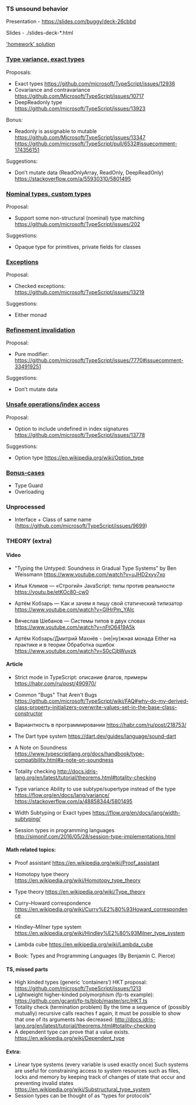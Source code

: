 ### TS unsound behavior

Presentation - https://slides.com/buggy/deck-26cbbd 

Slides - ./slides-deck-*.html

<a href="./homework/homework-solution.js">'homework' solution</a>

### <a href="./type-variance">Type variance, exact types</a>
Proposals:
- Exact types 
https://github.com/microsoft/TypeScript/issues/12936
- Covariance and contravariance 
https://github.com/Microsoft/TypeScript/issues/10717
- DeepReadonly<T> type
https://github.com/microsoft/TypeScript/issues/13923

Bonus: 
- Readonly is assignable to mutable
https://github.com/Microsoft/TypeScript/issues/13347
https://github.com/microsoft/TypeScript/pull/6532#issuecomment-174356151

Suggestions:
- Don’t mutate data (ReadOnlyArray, ReadOnly, DeepReadOnly)
	https://stackoverflow.com/a/55930310/5801495

### <a href="./nominal-types">Nominal types, custom types</a>
Proposal:
- Support some non-structural (nominal) type matching 
https://github.com/microsoft/TypeScript/issues/202

Suggestions:
- Opaque type for primitives, private fields for classes

### <a href="./exceptions">Exceptions</a>
Proposal:
- Checked exceptions:
		https://github.com/microsoft/TypeScript/issues/13219
		
Suggestions:
- Either monad
    
### <a href="./refinement-invalidation">Refinement invalidation</a>
Proposal:
- Pure modifier: 
https://github.com/microsoft/TypeScript/issues/7770#issuecomment-334919251

Suggestions:
- Don’t mutate data

###  <a href="./unsafe-operations">Unsafe operations/index access</a>
Proposal:
- Option to include undefined in index signatures
https://github.com/microsoft/TypeScript/issues/13778

Suggestions:
- Option type https://en.wikipedia.org/wiki/Option_type


### <a href="./bonus-cases">Bonus-cases</a>
- Type Guard
- Overloading

### Unprocessed
- Interface + Class of same name (https://github.com/microsoft/TypeScript/issues/9699)


### THEORY (extra)
#### Video
- "Typing the Untyped: Soundness in Gradual Type Systems" by Ben Weissmann
https://www.youtube.com/watch?v=uJHD2xyv7xo

- Илья Климов — «Строгий» JavaScript: типы против реальности
https://youtu.be/etKOc80-cw0

- Артём Кобзарь — Как и зачем я пишу свой статический типизатор
https://www.youtube.com/watch?v=GIHrPm_YAIc

- Вячеслав Шебанов — Системы типов в двух словах
https://www.youtube.com/watch?v=nFtO6419A5k

- Артём Кобзарь/Дмитрий Махнёв - (не|ну)жная монада Either на практике и в теории
Обработка ошибок
https://www.youtube.com/watch?v=S0cCjbWuvzk


#### Article
- Strict mode in TypeScript: описание флагов, примеры 
https://habr.com/ru/post/490970/

- Common "Bugs" That Aren't Bugs
https://github.com/microsoft/TypeScript/wiki/FAQ#why-do-my-derived-class-property-initializers-overwrite-values-set-in-the-base-class-constructor

- Вариантность в программировании
https://habr.com/ru/post/218753/

- The Dart type system
https://dart.dev/guides/language/sound-dart

- A Note on Soundness
https://www.typescriptlang.org/docs/handbook/type-compatibility.html#a-note-on-soundness

- Totality checking
http://docs.idris-lang.org/en/latest/tutorial/theorems.html#totality-checking

- Type variance
Ability to use subtype/supertype instead of the type
https://flow.org/en/docs/lang/variance/
https://stackoverflow.com/a/48858344/5801495

- Width Subtyping or Exact types
https://flow.org/en/docs/lang/width-subtyping/

- Session types in programming languages
http://simonjf.com/2016/05/28/session-type-implementations.html


#### Math related topics:
- Proof assistant
https://en.wikipedia.org/wiki/Proof_assistant

- Homotopy type theory
https://en.wikipedia.org/wiki/Homotopy_type_theory

- Type theory
https://en.wikipedia.org/wiki/Type_theory

- Curry–Howard correspondence
https://en.wikipedia.org/wiki/Curry%E2%80%93Howard_correspondence

- Hindley–Milner type system
https://en.wikipedia.org/wiki/Hindley%E2%80%93Milner_type_system

- Lambda cube
https://en.wikipedia.org/wiki/Lambda_cube

- Book: Types and Programming Languages (By Benjamin C. Pierce)


#### TS, missed parts
- High kinded types (generic ‘containers’)
HKT proposal:
https://github.com/microsoft/TypeScript/issues/1213
- Lightweight higher-kinded polymorphism (fp-ts example):
https://github.com/gcanti/fp-ts/blob/master/src/HKT.ts
- Totality check (termination problem)
	By the time a sequence of (possibly mutually) recursive calls reaches f again, it must be possible to show that one of its arguments has decreased:
	http://docs.idris-lang.org/en/latest/tutorial/theorems.html#totality-checking
- A dependent type can prove that a value exists.
	https://en.wikipedia.org/wiki/Dependent_type

#### Extra:
- Linear type systems (every variable is used exactly once)
	Such systems are useful for constraining access to system resources such as files, locks and memory by keeping track of changes of state that occur and preventing invalid states
https://en.wikipedia.org/wiki/Substructural_type_system
- Session types can be thought of as “types for protocols”
